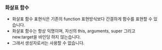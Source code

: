 ### 화살표 함수

- 화살표 함수 표현식은 기존의 function 표현방식보다 간결하게 함수를 표현할 수 있습니다.
- 화살표 함수는 항상 익명이며, 자신의 this, arguments, super 그리고 new.target을 바인딩 하지 않는습니다.
- 그래서 생성자로서는 사용할 수 없습니다.
